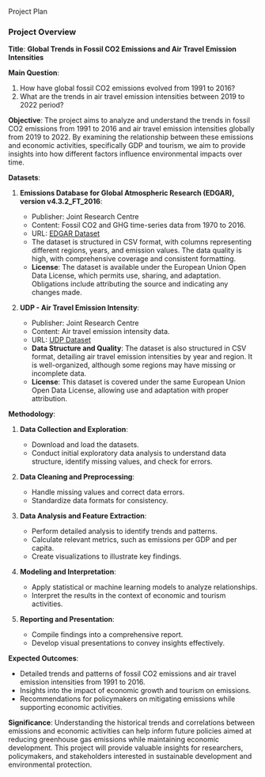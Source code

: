 Project Plan
### Project Overview

**Title**: **Global Trends in Fossil CO2 Emissions and Air Travel Emission Intensities**

**Main Question**:

1. How have global fossil CO2 emissions evolved from 1991 to 2016?
2. What are the trends in air travel emission intensities between 2019 to 2022 period?

**Objective**: 
The project aims to analyze and understand the trends in fossil CO2 emissions from 1991 to 2016 and air travel emission intensities globally from 2019 to 2022. By examining the relationship between these emissions and economic activities, specifically GDP and tourism, we aim to provide insights into how different factors influence environmental impacts over time.

**Datasets**:
1. **Emissions Database for Global Atmospheric Research (EDGAR), version v4.3.2_FT_2016**:
   - Publisher: Joint Research Centre
   - Content: Fossil CO2 and GHG time-series data from 1970 to 2016.
   - URL: [EDGAR Dataset](https://jeodpp.jrc.ec.europa.eu/ftp/jrc-opendata/EDGAR/datasets/v432_FT2016/EDGARv432_FT2016_CO2_per_GDP_emissions_1970-2016.csv)
   - The dataset is structured in CSV format, with columns representing different regions, years, and emission values. The data quality is high, with comprehensive coverage and consistent formatting.
   - **License**: The dataset is available under the European Union Open Data License, which permits use, sharing, and adaptation. Obligations include attributing the source and indicating any changes made.


2. **UDP - Air Travel Emission Intensity**:
   - Publisher: Joint Research Centre
   - Content: Air travel emission intensity data.
   - URL: [UDP Dataset](https://urban.jrc.ec.europa.eu/api/udp/v2/en/data/?databrick_id=739&nutslevel=0&ts=TOURISM&nutsversion=-1&mpx=1&nutslevel=9&format=csv)
   - **Data Structure and Quality**: The dataset is also structured in CSV format, detailing air travel emission intensities by year and region. It is well-organized, although some regions may have        missing or incomplete data.
   - **License**: This dataset is covered under the same European Union Open Data License, allowing use and adaptation with proper attribution.


**Methodology**:
1. **Data Collection and Exploration**:
   - Download and load the datasets.
   - Conduct initial exploratory data analysis to understand data structure, identify missing values, and check for errors.

2. **Data Cleaning and Preprocessing**:
   - Handle missing values and correct data errors.
   - Standardize data formats for consistency.

3. **Data Analysis and Feature Extraction**:
   - Perform detailed analysis to identify trends and patterns.
   - Calculate relevant metrics, such as emissions per GDP and per capita.
   - Create visualizations to illustrate key findings.

4. **Modeling and Interpretation**:
   - Apply statistical or machine learning models to analyze relationships.
   - Interpret the results in the context of economic and tourism activities.

5. **Reporting and Presentation**:
   - Compile findings into a comprehensive report.
   - Develop visual presentations to convey insights effectively.

**Expected Outcomes**:
- Detailed trends and patterns of fossil CO2 emissions and air travel emission intensities from 1991 to 2016.
- Insights into the impact of economic growth and tourism on emissions.
- Recommendations for policymakers on mitigating emissions while supporting economic activities.

**Significance**:
Understanding the historical trends and correlations between emissions and economic activities can help inform future policies aimed at reducing greenhouse gas emissions while maintaining economic development. This project will provide valuable insights for researchers, policymakers, and stakeholders interested in sustainable development and environmental protection.
